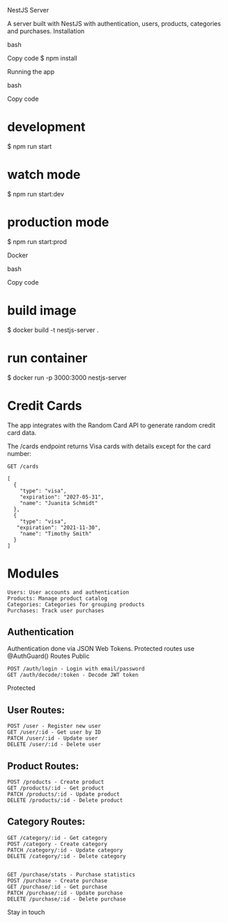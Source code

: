 NestJS Server

A server built with NestJS with authentication, users, products, categories and purchases.
Installation

bash

Copy code
$ npm install

Running the app

bash

Copy code
# development
$ npm run start

# watch mode
$ npm run start:dev

# production mode
$ npm run start:prod

Docker

bash

Copy code
# build image 
$ docker build -t nestjs-server .

# run container
$ docker run -p 3000:3000 nestjs-server

# Credit Cards

The app integrates with the Random Card API to generate random credit card data.

The /cards endpoint returns Visa cards with details except for the card number:

```
GET /cards

```
```
[
  {
    "type": "visa",
    "expiration": "2027-05-31",
    "name": "Juanita Schmidt" 
  },
  {
    "type": "visa", 
   "expiration": "2021-11-30",
    "name": "Timothy Smith"
  }
]
```

# Modules

    Users: User accounts and authentication
    Products: Manage product catalog
    Categories: Categories for grouping products
    Purchases: Track user purchases

## Authentication

Authentication done via JSON Web Tokens. Protected routes use @AuthGuard()
Routes
Public

    POST /auth/login - Login with email/password
    GET /auth/decode/:token - Decode JWT token

Protected

## User Routes:

    POST /user - Register new user
    GET /user/:id - Get user by ID
    PATCH /user/:id - Update user
    DELETE /user/:id - Delete user

## Product Routes:

    POST /products - Create product
    GET /products/:id - Get product
    PATCH /products/:id - Update product
    DELETE /products/:id - Delete product

## Category Routes:

    GET /category/:id - Get category
    POST /category - Create category
    PATCH /category/:id - Update category
    DELETE /category/:id - Delete category


    GET /purchase/stats - Purchase statistics
    POST /purchase - Create purchase
    GET /purchase/:id - Get purchase
    PATCH /purchase/:id - Update purchase
    DELETE /purchase/:id - Delete purchase

Stay in touch